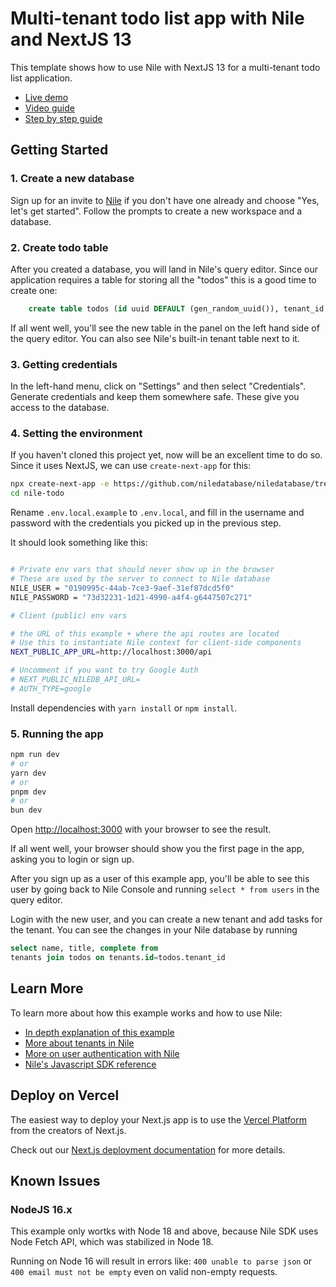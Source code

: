 # Multi-tenant todo list app with Nile and NextJS 13

This template shows how to use Nile with NextJS 13 for a multi-tenant todo list application.

- [Live demo](https://nextjs-quickstart-omega.vercel.app)
- [Video guide](https://www.youtube.com/watch?v=Eo0dDROnJGg)
- [Step by step guide](https://thenile.dev/docs/getting-started/languages/nextjs)

## Getting Started

### 1. Create a new database

Sign up for an invite to [Nile](https://thenile.dev) if you don't have one already and choose "Yes, let's get started". Follow the prompts to create a new workspace and a database.

### 2. Create todo table

After you created a database, you will land in Nile's query editor. Since our application requires a table for storing all the "todos" this is a good time to create one:

```sql
    create table todos (id uuid DEFAULT (gen_random_uuid()), tenant_id uuid, title varchar(256), complete boolean);
```

If all went well, you'll see the new table in the panel on the left hand side of the query editor. You can also see Nile's built-in tenant table next to it.

### 3. Getting credentials

In the left-hand menu, click on "Settings" and then select "Credentials". Generate credentials and keep them somewhere safe. These give you access to the database.

### 4. Setting the environment

If you haven't cloned this project yet, now will be an excellent time to do so. Since it uses NextJS, we can use `create-next-app` for this:

```bash
npx create-next-app -e https://github.com/niledatabase/niledatabase/tree/main/examples/quickstart/nextjs nile-todo
cd nile-todo
```

Rename `.env.local.example` to `.env.local`, and fill in the username and password with the 
credentials you picked up in the previous step.

It should look something like this:

```bash

# Private env vars that should never show up in the browser
# These are used by the server to connect to Nile database
NILE_USER = "0190995c-44ab-7ce3-9aef-31ef87dcd5f0"
NILE_PASSWORD = "73d32231-1d21-4990-a4f4-g6447507c271"

# Client (public) env vars

# the URL of this example + where the api routes are located
# Use this to instantiate Nile context for client-side components
NEXT_PUBLIC_APP_URL=http://localhost:3000/api

# Uncomment if you want to try Google Auth
# NEXT_PUBLIC_NILEDB_API_URL=
# AUTH_TYPE=google

```

Install dependencies with `yarn install` or `npm install`.

### 5. Running the app

```bash
npm run dev
# or
yarn dev
# or
pnpm dev
# or
bun dev
```

Open [http://localhost:3000](http://localhost:3000) with your browser to see the result.

If all went well, your browser should show you the first page in the app, asking you to login or sign up.

After you sign up as a user of this example app, you'll be able to see this user by going back to Nile Console and running `select * from users` in the query editor.

Login with the new user, and you can create a new tenant and add tasks for the tenant. You can see the changes in your Nile database by running

```sql
select name, title, complete from
tenants join todos on tenants.id=todos.tenant_id
```

## Learn More

To learn more about how this example works and how to use Nile:

- [In depth explanation of this example](https://www.thenile.dev/docs/getting-started/languages/nextjs)
- [More about tenants in Nile](https://www.thenile.dev//docs/tenant-management)
- [More on user authentication with Nile](https://www.thenile.dev/docs/user-authentication)
- [Nile's Javascript SDK reference](https://www.thenile.dev/docs/reference/sdk-reference)

## Deploy on Vercel

The easiest way to deploy your Next.js app is to use the [Vercel Platform](https://vercel.com/new?utm_medium=default-template&filter=next.js&utm_source=create-next-app&utm_campaign=create-next-app-readme) from the creators of Next.js.

Check out our [Next.js deployment documentation](https://nextjs.org/docs/deployment) for more details.

## Known Issues

### NodeJS 16.x

This example only wortks with Node 18 and above, because Nile SDK uses Node Fetch API, which was stabilized in Node 18.

Running on Node 16 will result in errors like:
`400 unable to parse json` or `400 email must not be empty` even on valid non-empty requests.
